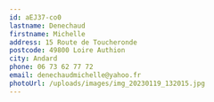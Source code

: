 ```yaml
---
id: aEJ37-co0
lastname: Denechaud
firstname: Michelle
address: 15 Route de Toucheronde
postcode: 49800 Loire Authion
city: Andard
phone: 06 73 62 77 72
email: denechaudmichelle@yahoo.fr
photoUrl: /uploads/images/img_20230119_132015.jpg
---
```

